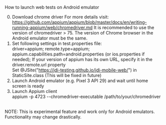 How to launch web tests on Android emulator  

0) Download chrome driver 
For more details visit: https://github.com/appium/appium/blob/master/docs/en/writing-running-appium/web/chromedriver.md
It is recommended to use the version of chromedriver > 75. 
The version of Chrome browser in the Android emulator must be the same.
1) Set following settings in test.properties file:  
driver=appium;
remote.type=appium;  
appium.capabilities.path=android.properties (or ios.properties if needed);
If your version of appium has its own URL, specify it in the driver.remote.url property  
Set @JSite("https://jdi-testing.github.io/jdi-mobile-web/") in StaticSite.class (This will be fixed in future)
2) Launch Android emulator (e.g. Pixel 3 API 29) and wait until home screen is ready
2) Launch Appium client  
appium -p 4723 --chromedriver-executable /path/to/your/chromedriver  

<br>
NOTE: This is experimental feature and work only for Android emulators. Functionality may change drastically.

